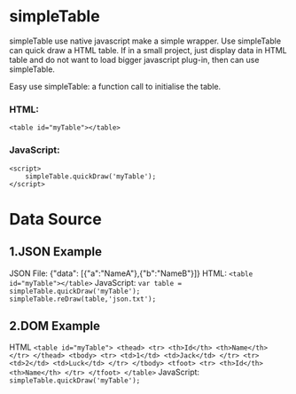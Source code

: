 # simpleTable
simpleTable use native javascript make a simple wrapper. Use simpleTable can quick draw a HTML table. 
If in a small project, just display data in HTML table and do not want to load bigger javascript plug-in, then can use simpleTable.

Easy use simpleTable:
a function call to initialise the table.

### HTML:
```
<table id="myTable"></table>
```

### JavaScript:
```
<script>
    simpleTable.quickDraw('myTable');
</script>
```

# Data Source #
## 1.JSON Example ##
JSON File:
    {"data": [{"a":"NameA"},{"b":"NameB"}]}
HTML:
    ```
    <table id="myTable"></table>
    ```
JavaScript:
    ```
    var table = simpleTable.quickDraw('myTable');
    simpleTable.reDraw(table,'json.txt');
    ```
    
## 2.DOM Example ##
HTML
    ```
    <table id="myTable">
        <thead>
            <tr>
                <th>Id</th>
                <th>Name</th>
            </tr>
        </thead>
        <tbody>
            <tr>
                <td>1</td>
                <td>Jack</td>
            </tr>
            <tr>
                <td>2</td>
                <td>Luck</td>
            </tr>
        </tbody>
        <tfoot>
            <tr>
                <th>Id</th>
                <th>Name</th>
            </tr>
        </tfoot>
    </table>
    ```
JavaScript:
    ```
    simpleTable.quickDraw('myTable');
    ```
